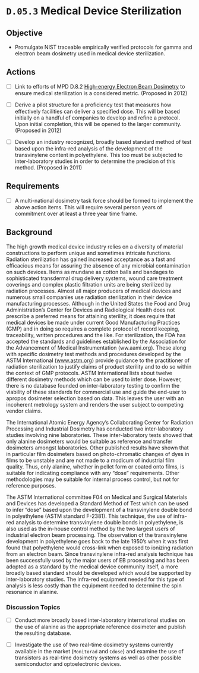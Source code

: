 # `D.05.3` Medical Device Sterilization

## Objective

- Promulgate NIST traceable empirically verified protocols for gamma and
electron beam dosimetry used in medical device sterilization.

## Actions

- [ ] Link to efforts of MPD D.8.2 [High-energy Electron Beam
Dosimetry](High-energy_Electron_Beam_Dosimetry "wikilink") to ensure medical
sterilization is a considered metric. (Proposed in 2012)

- [ ] Derive a pilot structure for a proficiency test that measures how
effectively facilities can deliver a specified dose. This will be based
initially on a handful of companies to develop and refine a protocol. Upon
initial completion, this will be opened to the larger community. (Proposed in 2012)

- [ ] Develop an industry recognized, broadly based standard method of test
based upon the infra-red analysis of the development of the transvinylene
content in polyethylene. This too must be subjected to inter-laboratory studies
in order to determine the precision of this method. (Proposed in 2011)

## Requirements

- [ ] A multi-national dosimetry task force should be formed to implement the
above action items. This will require several person years of commitment over
at least a three year time frame.

## Background

The high growth medical device industry relies on a diversity of material
constructions to perform unique and sometimes intricate functions. Radiation
sterilization has gained increased acceptance as a fast and efficacious means
for assuring the absence of any microbial contamination on such devices. Items
as mundane as cotton balls and bandages to sophisticated transdermal drug
delivery systems, wound care treatment coverings and complex plastic filtration
units are being sterilized by radiation processes. Almost all major producers
of medical devices and numerous small companies use radiation sterilization in
their device manufacturing processes. Although in the United States the Food
and Drug Administration’s Center for Devices and Radiological Health does not
prescribe a preferred means for attaining sterility, it does require that
medical devices be made under current Good Manufacturing Practices (GMP) and in
doing so requires a complete protocol of record keeping, traceability, written
procedures and the like. For sterilization, the FDA has accepted the standards
and guidelines established by the Association for the Advancement of Medical
Instrumentation (ww.aami.org). These along with specific dosimetry test methods
and procedures developed by the ASTM International (www.astm.org) provide
guidance to the practitioner of radiation sterilization to justify claims of
product sterility and to do so within the context of GMP protocols. ASTM
International lists about twelve different dosimetry methods which can be used
to infer dose. However, there is no database founded on inter-laboratory
testing to confirm the viability of these standards for commercial use and
guide the end-user to apropos dosimeter selection based on data. This leaves
the user with an incoherent metrology system and renders the user subject to
competing vendor claims.

The International Atomic Energy Agency’s Collaborating Center for Radiation
Processing and Industrial Dosimetry has conducted two inter-laboratory studies
involving nine laboratories. These inter-laboratory tests showed that only
alanine dosimeters would be suitable as reference and transfer dosimeters
amongst laboratories. Other published results have shown that in particular
film dosimeters based on photo-chromatic changes of dyes in films to be
unstable and are not made to a modicum of industrial film quality. Thus, only
alanine, whether in pellet form or coated onto films, is suitable for
indicating compliance with any “dose” requirements. Other methodologies may be
suitable for internal process control, but not for reference purposes.

The ASTM International committee F04 on Medical and Surgical Materials
and Devices has developed a Standard Method of Test which can be used to
infer “dose” based upon the development of a transvinylene double bond
in polyethylene (ASTM standard F-2381). This technique, the use of
infra-red analysis to determine transvinylene double bonds in
polyethylene, is also used as the in-house control method by the two
largest users of industrial electron beam processing. The observation of
the transvinylene development in polyethylene goes back to the late
1950’s when it was first found that polyethylene would cross-link when
exposed to ionizing radiation from an electron beam. Since transvinylene
infra-red analysis technique has been successfully used by the major
users of EB processing and has been adopted as a standard by the medical
device community itself, a more broadly based standard should be
developed which would be supported by inter-laboratory studies. The
infra-red equipment needed for this type of analysis is less costly than
the equipment needed to determine the spin resonance in alanine.

### Discussion Topics

- [ ] Conduct more broadly based inter-laboratory international studies on the
use of alanine as the appropriate reference dosimeter and publish the resulting
database.

- [ ] Investigate the use of two real-time dosimetry systems currently
available in the market (`Monitorad` and `Cdose`) and examine the use of
transistors as real-time dosimetry systems as well as other possible
semiconductor and optoelectronic devices.
